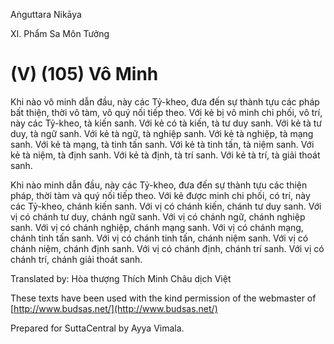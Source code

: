 Aṅguttara Nikāya

XI. Phẩm Sa Môn Tưởng

# (V) (105) Vô Minh

Khi nào vô minh dẫn đầu, này các Tỷ-kheo, đưa đến sự thành tựu các pháp bất thiện, thời vô tàm, vô quý nối tiếp theo. Với kẻ bị vô minh chi phối, vô trí, này các Tỷ-kheo, tà kiến sanh. Với kẻ có tà kiến, tà tư duy sanh. Với kẻ tà tư duy, tà ngữ sanh. Với kẻ tà ngữ, tà nghiệp sanh. Với kẻ tà nghiệp, tà mạng sanh. Với kẻ tà mạng, tà tinh tấn sanh. Với kẻ tà tinh tấn, tà niệm sanh. Với kẻ tà niệm, tà định sanh. Với kẻ tà định, tà trí sanh. Với kẻ tà trí, tà giải thoát sanh.

Khi nào minh dẫn đầu, này các Tỷ-kheo, đưa đến sự thành tựu các thiện pháp, thời tàm và quý nối tiếp theo. Với kẻ được minh chi phối, có trí, này các Tỷ-kheo, chánh kiến sanh. Với vị có chánh kiến, chánh tư duy sanh. Với vị có chánh tư duy, chánh ngữ sanh. Với vị có chánh ngữ, chánh nghiệp sanh. Với vị có chánh nghiệp, chánh mạng sanh. Với vị có chánh mạng, chánh tinh tấn sanh. Với vị có chánh tinh tấn, chánh niệm sanh. Với vị có chánh niệm, chánh định sanh. Với vị có chánh định, chánh trí sanh. Với vị có chánh trí, chánh giải thoát sanh.

Translated by: Hòa thượng Thích Minh Châu dịch Việt

These texts have been used with the kind permission of the webmaster of [http://www.budsas.net/](http://www.budsas.net/)

Prepared for SuttaCentral by Ayya Vimala.